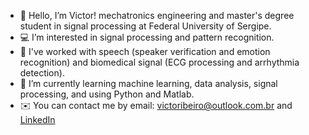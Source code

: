 - 👋 Hello, I’m Victor! mechatronics engineering and master's degree student in signal processing at Federal University of Sergipe.
- 💻 I’m interested in signal processing and pattern recognition.
- 📑 I've worked with speech (speaker verification and emotion recognition) and biomedical signal (ECG processing and arrhythmia detection).
- 📕 I’m currently learning machine learning, data analysis, signal processing, and using Python and Matlab.
- ✉️ You can contact me by email: victoribeiro@outlook.com.br and [LinkedIn](https://www.linkedin.com/in/victoribeiro/)

<!---
victoribeir0/victoribeir0 is a ✨ special ✨ repository because its `README.md` (this file) appears on your GitHub profile.
You can click the Preview link to take a look at your changes.
--->
